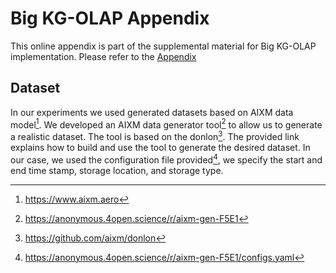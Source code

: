 # Big KG-OLAP Appendix

This online appendix is part of the supplemental material for Big KG-OLAP implementation. Please refer to the [Appendix](./appendix.pdf)

## Dataset

In our experiments we used generated datasets based on AIXM data model[^1]. We developed an AIXM data generator tool[^2] to allow us to generate a realistic dataset. The tool is based on the donlon[^3]. The provided link explains how to build and use the tool to generate the desired dataset. In our case, we used the configuration file provided[^4], we specify the start and end time stamp, storage location, and storage type.

[^1]: <https://www.aixm.aero>
[^2]: <https://anonymous.4open.science/r/aixm-gen-F5E1>
[^3]: <https://github.com/aixm/donlon>
[^4]: <https://anonymous.4open.science/r/aixm-gen-F5E1/configs.yaml>
